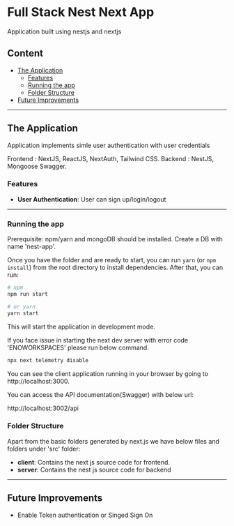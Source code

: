 
# Full Stack Nest Next App

Application built using nestjs and nextjs

## Content

- [The Application](#the-application)
  - [Features](#features)
  - [Running the app](#running-the-app)
  - [Folder Structure](#running-unit-tests)
- [Future Improvements](#future-improvements)

---

## The Application
Application implements simle user authentication with 
user credentials

Frontend : NextJS, ReactJS, NextAuth, Tailwind CSS.
Backend : NestJS, Mongoose Swagger.

### Features

- **User Authentication**: User can sign up/login/logout

---

### Running the app

Prerequisite:
npm/yarn and  mongoDB should be installed.
Create a DB with name 'nest-app'.

Once you have the folder and are ready to start, you can run `yarn` (or `npm install`) from the root directory to install dependencies. After that, you can run:

```bash
# npm
npm run start

# or yarn
yarn start
```

This will start the application in development mode.

If you face issue in starting the next dev server with error code 'ENOWORKSPACES' please run below command.


```bash
npx next telemetry disable
```

You can see the client application running in your browser by going to http://localhost:3000.

You can access the API documentation(Swagger) with below url:

http://localhost:3002/api


### Folder Structure

Apart from the basic folders generated by next.js we have below files and folders under 'src' folder:

- **client**: Contains the next js source code for frontend.
- **server**: Contains the nest js source code for backend

---

## Future Improvements

- Enable Token authentication or Singed Sign On
